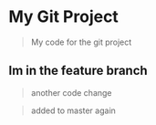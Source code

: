 # My Git Project 

> My code for the git project 
## Im in the feature branch 

> another code change 

> added to master again

